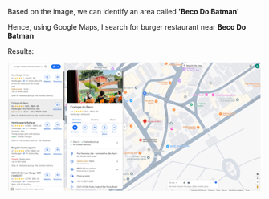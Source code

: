 Based on the image, we can identify an area called **'Beco Do Batman'**

Hence, using Google Maps, I search for burger restaurant near **Beco Do Batman**

Results:

![alt text](<Screenshot 2025-03-30 224344.png>)